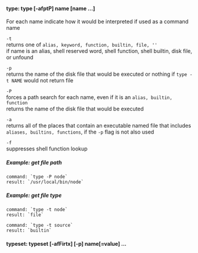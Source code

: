 #### type: type [-afptP] name [name ...]
    
For each name indicate how it would be interpreted if used as a command name

`-t`  
returns one of `alias, keyword, function, builtin, file, ''`  
if name is an alias, shell reserved word, shell function, shell builtin, disk file, or unfound  

`-p`  
returns the name of the disk file that would be executed or nothing if `type -t NAME` would not return file  

`-P`  
forces a path search for each name, even if it is an `alias, builtin, function`  
returns the name of the disk file that would be executed

`-a`  
returns all of the places that contain an executable named file 
that includes `aliases, builtins, functions`, if the `-p` flag is not also used

`-f`  
suppresses shell function lookup


##### Example: get file path
    command: `type -P node`  
    result: `/usr/local/bin/node`

##### Example: get file type
    command: `type -t node`  
    result: `file`
    
    command: `type -t source`  
    result: `builtin`
    
#### typeset: typeset [-afFirtx] [-p] name[=value] ...